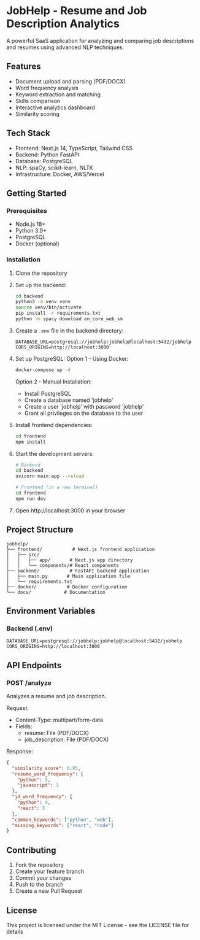 # JobHelp - Resume and Job Description Analytics

A powerful SaaS application for analyzing and comparing job descriptions and resumes using advanced NLP techniques.

## Features

- Document upload and parsing (PDF/DOCX)
- Word frequency analysis
- Keyword extraction and matching
- Skills comparison
- Interactive analytics dashboard
- Similarity scoring

## Tech Stack

- Frontend: Next.js 14, TypeScript, Tailwind CSS
- Backend: Python FastAPI
- Database: PostgreSQL
- NLP: spaCy, scikit-learn, NLTK
- Infrastructure: Docker, AWS/Vercel

## Getting Started

### Prerequisites

- Node.js 18+
- Python 3.9+
- PostgreSQL
- Docker (optional)

### Installation

1. Clone the repository

2. Set up the backend:
   ```bash
   cd backend
   python3 -m venv venv
   source venv/bin/activate
   pip install -r requirements.txt
   python -m spacy download en_core_web_sm
   ```

3. Create a `.env` file in the backend directory:
   ```
   DATABASE_URL=postgresql://jobhelp:jobhelp@localhost:5432/jobhelp
   CORS_ORIGINS=http://localhost:3000
   ```

4. Set up PostgreSQL:
   Option 1 - Using Docker:
   ```bash
   docker-compose up -d
   ```
   
   Option 2 - Manual Installation:
   - Install PostgreSQL
   - Create a database named 'jobhelp'
   - Create a user 'jobhelp' with password 'jobhelp'
   - Grant all privileges on the database to the user

5. Install frontend dependencies:
   ```bash
   cd frontend
   npm install
   ```

6. Start the development servers:
   ```bash
   # Backend
   cd backend
   uvicorn main:app --reload

   # Frontend (in a new terminal)
   cd frontend
   npm run dev
   ```

7. Open http://localhost:3000 in your browser

## Project Structure

```
jobhelp/
├── frontend/           # Next.js frontend application
│   ├── src/
│   │   ├── app/       # Next.js app directory
│   │   └── components/# React components
├── backend/           # FastAPI backend application
│   ├── main.py       # Main application file
│   └── requirements.txt
├── docker/           # Docker configuration
└── docs/            # Documentation
```

## Environment Variables

### Backend (.env)
```
DATABASE_URL=postgresql://jobhelp:jobhelp@localhost:5432/jobhelp
CORS_ORIGINS=http://localhost:3000
```

## API Endpoints

### POST /analyze
Analyzes a resume and job description.

Request:
- Content-Type: multipart/form-data
- Fields:
  - resume: File (PDF/DOCX)
  - job_description: File (PDF/DOCX)

Response:
```json
{
  "similarity_score": 0.85,
  "resume_word_frequency": {
    "python": 5,
    "javascript": 3
  },
  "jd_word_frequency": {
    "python": 4,
    "react": 3
  },
  "common_keywords": ["python", "web"],
  "missing_keywords": ["react", "node"]
}
```

## Contributing

1. Fork the repository
2. Create your feature branch
3. Commit your changes
4. Push to the branch
5. Create a new Pull Request

## License

This project is licensed under the MIT License - see the LICENSE file for details